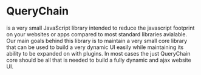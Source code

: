 # QueryChain
is a very small JavaScript library intended to reduce the javascript footprint on your websites or apps compared to most standard libraries avialable. Our main goals behind this library is to maintain a very small core library that can be used to build a very dynamic UI easily while maintaining its ability to be expanded on with plugins. In most cases the just QueryChain core should be all that is needed to build a fully dynamic and ajax website UI.
